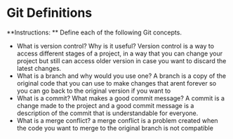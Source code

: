 # Git Definitions

**Instructions: ** Define each of the following Git concepts.

* What is version control?  Why is it useful?
Version control is a way to access different stages of a project, in a way that you can change your project but still can access older version in case you want to discard the latest changes.
* What is a branch and why would you use one?
A branch is a copy of the original code that you can use to make changes that arent forever so you can go back to the original version if you want to
* What is a commit? What makes a good commit message?
A commit is a change made to the project and a good commit message is a description of the commit that is understandable for everyone.
* What is a merge conflict?
a merge conflict is a problem created when the code you want to merge to the original branch is not compatible